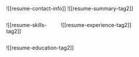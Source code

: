 ![[resume-contact-info]]
![[resume-summary-tag2]]
<div style="display: grid; grid-template-columns: 1fr 3fr; gap: 2em; align-items: start;">
<!-- Left column: Skills, Summary, etc. -->
<div class="skills-1col">

![[resume-skills-tag2]]

</div>

<!-- Right column: Experience -->
<div>

![[resume-experience-tag2]]

</div>
</div>

![[resume-education-tag2]]